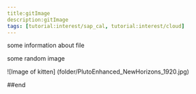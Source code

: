 ```yaml
---
title:gitImage
description:gitImage
tags: [tutorial:interest/sap_cal, tutorial:interest/cloud]
---
```


some information about file

some random image

![Image of kitten] (folder/PlutoEnhanced_NewHorizons_1920.jpg)


##end
